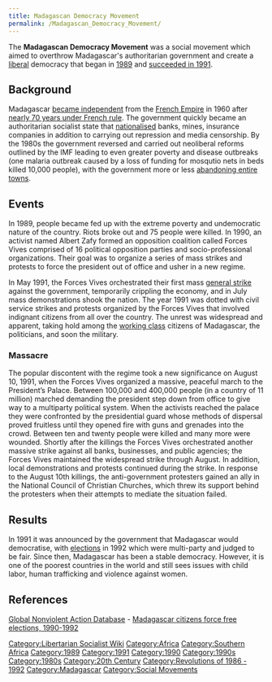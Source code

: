 ```yaml
---
title: Madagascan Democracy Movement
permalink: /Madagascan_Democracy_Movement/
---
```


The **Madagascan Democracy Movement** was a social movement which aimed
to overthrow Madagascar's authoritarian government and create a
[liberal](Liberalism "wikilink") democracy that began in
[1989](Revolutions_of_1989_-_1992 "wikilink") and [succeeded in
1991](Timeline_of_Libertarian_Socialism_in_Southern_Africa "wikilink").

## Background

Madagascar [became independent](Decolonisation "wikilink") from the
[French Empire](French_Empire "wikilink") in 1960 after [nearly 70 years
under French rule](Timeline_of_French_Imperialism "wikilink"). The
government quickly became an authoritarian socialist state that
[nationalised](Nationalisation "wikilink") banks, mines, insurance
companies in addition to carrying out repression and media censorship.
By the 1980s the government reversed and carried out neoliberal reforms
outlined by the IMF leading to even greater poverty and disease
outbreaks (one malaria outbreak caused by a loss of funding for mosqutio
nets in beds killed 10,000 people), with the government more or less
[abandoning entire towns](Arivonimamo "wikilink").

## Events

In 1989, people became fed up with the extreme poverty and undemocratic
nature of the country. Riots broke out and 75 people were killed. In
1990, an activist named Albert Zafy formed an opposition coalition
called Forces Vives comprised of 16 political opposition parties and
socio-professional organizations. Their goal was to organize a series of
mass strikes and protests to force the president out of office and usher
in a new regime.

In May 1991, the Forces Vives orchestrated their first mass [general
strike](List_of_General_Strikes "wikilink") against the government,
temporarily crippling the economy, and in July mass demonstrations shook
the nation. The year 1991 was dotted with civil service strikes and
protests organized by the Forces Vives that involved indignant citizens
from all over the country. The unrest was widespread and apparent,
taking hold among the [working class](Working_Class "wikilink") citizens
of Madagascar, the politicians, and soon the military.

### Massacre

The popular discontent with the regime took a new significance on August
10, 1991, when the Forces Vives organized a massive, peaceful march to
the President’s Palace. Between 100,000 and 400,000 people (in a country
of 11 million) marched demanding the president step down from office to
give way to a multiparty political system. When the activists reached
the palace they were confronted by the presidential guard whose methods
of dispersal proved fruitless until they opened fire with guns and
grenades into the crowd. Between ten and twenty people were killed and
many more were wounded. Shortly after the killings the Forces Vives
orchestrated another massive strike against all banks, businesses, and
public agencies; the Forces Vives maintained the widespread strike
through August. In addition, local demonstrations and protests continued
during the strike. In response to the August 10th killings, the
anti-government protesters gained an ally in the National Council of
Christian Churches, which threw its support behind the protesters when
their attempts to mediate the situation failed.

## Results

In 1991 it was announced by the government that Madagascar would
democratise, with [elections](Representative_Democracy "wikilink") in
1992 which were multi-party and judged to be fair. Since then,
Madagascar has been a stable democracy. However, it is one of the
poorest countries in the world and still sees issues with child labor,
human trafficking and violence against women.

## References

[Global Nonviolent Action
Database](Global_Nonviolent_Action_Database "wikilink") - [Madagascar
citizens force free elections,
1990-1992](https://nvdatabase.swarthmore.edu/content/madagascar-citizens-force-free-elections-1990-1992)

[Category:Libertarian Socialist
Wiki](Category:Libertarian_Socialist_Wiki "wikilink")
[Category:Africa](Category:Africa "wikilink") [Category:Southern
Africa](Category:Southern_Africa "wikilink")
[Category:1989](Category:1989 "wikilink")
[Category:1991](Category:1991 "wikilink")
[Category:1990](Category:1990 "wikilink")
[Category:1990s](Category:1990s "wikilink")
[Category:1980s](Category:1980s "wikilink") [Category:20th
Century](Category:20th_Century "wikilink") [Category:Revolutions of
1986 - 1992](Category:Revolutions_of_1986_-_1992 "wikilink")
[Category:Madagascar](Category:Madagascar "wikilink") [Category:Social
Movements](Category:Social_Movements "wikilink")